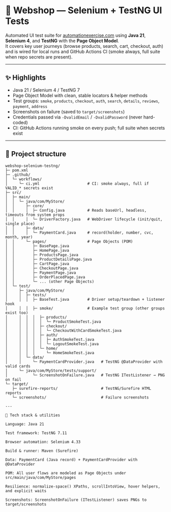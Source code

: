 # 🛒 Webshop — Selenium + TestNG UI Tests

Automated UI test suite for [automationexercise.com](https://automationexercise.com) using **Java 21**, **Selenium 4**, and **TestNG** with the **Page Object Model**.  
It covers key user journeys (browse products, search, cart, checkout, auth) and is wired for local runs and GitHub Actions CI (smoke always, full suite when repo secrets are present).

---

## ✨ Highlights

- Java 21 / Selenium 4 / TestNG 7  
- Page Object Model with clean, stable locators & helper methods  
- Test groups: `smoke`, `products`, `checkout`, `auth`, `search`, `details`, `reviews`, `payment`, `address`  
- Screenshots on failure (saved to `target/screenshots`)  
- Credentials passed via `-DvalidEmail` / `-DvalidPassword` (never hard-coded)  
- CI: GitHub Actions running smoke on every push; full suite when secrets exist  

---

## 🧭 Project structure

```text
webshop-selenium-testng/
├─ pom.xml
├─ .github/
│  └─ workflows/
│     └─ ci.yml                     # CI: smoke always, full if VALID_* secrets exist
├─ src/
│  ├─ main/
│  │  └─ java/com/MyStore/
│  │     ├─ core/
│  │     │  ├─ Config.java          # Reads baseUrl, headless, timeouts from system props
│  │     │  └─ DriverFactory.java   # WebDriver lifecycle (init/quit, single place)
│  │     ├─ data/
│  │     │  └─ PaymentCard.java     # record(holder, number, cvc, month, year)
│  │     └─ pages/                  # Page Objects (POM)
│  │        ├─ BasePage.java
│  │        ├─ HomePage.java
│  │        ├─ ProductsPage.java
│  │        ├─ ProductDetailsPage.java
│  │        ├─ CartPage.java
│  │        ├─ CheckoutPage.java
│  │        ├─ PaymentPage.java
│  │        ├─ OrderPlacedPage.java
│  │        └─ ... (other Page Objects)
│  └─ test/
│     ├─ java/com/MyStore/
│     │  ├─ tests/
│     │  │  ├─ BaseTest.java        # Driver setup/teardown + listener hook
│     │  │  ├─ smoke/               # Example test group (other groups exist too)
│     │  │  │  ├─ products/
│     │  │  │  │  └─ ProductSmokeTest.java
│     │  │  │  ├─ checkout/
│     │  │  │  │  └─ CheckoutWithCardSmokeTest.java
│     │  │  │  ├─ auth/
│     │  │  │  │  ├─ AuthSmokeTest.java
│     │  │  │  │  └─ LogoutSmokeTest.java
│     │  │  │  └─ home/
│     │  │  │     └─ HomeSmokeTest.java
│     │  └─ data/
│     │     └─ PaymentCardProvider.java   # TestNG @DataProvider with valid cards
│     └─ java/com/MyStore/tests/support/
│           └─ ScreenshotOnFailure.java   # TestNG ITestListener → PNG on fail
└─ target/
   ├─ surefire-reports/                   # TestNG/Surefire HTML reports
   └─ screenshots/                        # Failure screenshots

---

🧱 Tech stack & utilities

Language: Java 21

Test framework: TestNG 7.11

Browser automation: Selenium 4.33

Build & runner: Maven (Surefire)

Data: PaymentCard (Java record) + PaymentCardProvider with @DataProvider

POM: All user flows are modeled as Page Objects under src/main/java/com/MyStore/pages

Resilience: normalize-space() XPaths, scrollIntoView, hover helpers, and explicit waits

Screenshots: ScreenshotOnFailure (ITestListener) saves PNGs to target/screenshots
